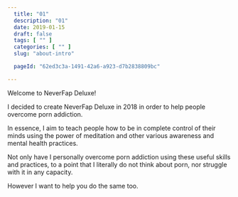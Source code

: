 ```yaml
---
  title: "01"
  description: "01"
  date: 2019-01-15
  draft: false
  tags: [ "" ]
  categories: [ "" ]
  slug: "about-intro"

  pageId: "62ed3c3a-1491-42a6-a923-d7b2838809bc"

---
```


Welcome to NeverFap Deluxe!

I decided to create NeverFap Deluxe in 2018 in order to help people overcome porn addiction.

In essence, I aim to teach people how to be in complete control of their minds using the power of meditation and other various awareness and mental health practices.

<!-- 
Here you will learn one very fundamental skill which people often discount: How to utilis

, utilising the techniques of meditation, awareness and basics mental health.

We preach a few different  -->

<!-- Essentially it comes down to teaching people to develop control over their minds using the power of meditation, awareness and basic mental health practice.

Without this control, we cannot hope to , and it all begins with developing the awareness to change.

The reason why most people struggle is that they assume self-control and discipline comes from forcing yourself through struggle or maintaining some sort of infinite "willpower".

When really, it's about learning to be present with your feelings and emotions, in order to let go of our struggle. 

let go in order to be calm and present with yourself.  -->


Not only have I personally overcome porn addiction using these useful skills and practices, to a point that I literally do not think about porn, nor struggle with it in any capacity.

However I want to help you do the same too.



<!-- Not only have I personally overcome porn addiction using these useful skills and practices, however I want to help you do the same too.

To no longer think about porn, nor struggle with it in any capacity is a wonderful thing I would love to share with you today. -->
